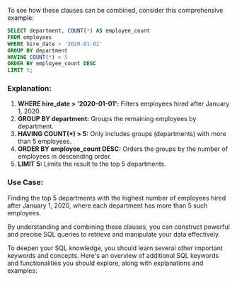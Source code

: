 To see how these clauses can be combined, consider this comprehensive example:

```sql
SELECT department, COUNT(*) AS employee_count
FROM employees
WHERE hire_date > '2020-01-01'
GROUP BY department
HAVING COUNT(*) > 5
ORDER BY employee_count DESC
LIMIT 5;
```

### **Explanation:**
1. **WHERE hire_date > '2020-01-01':** Filters employees hired after January 1, 2020.
2. **GROUP BY department:** Groups the remaining employees by department.
3. **HAVING COUNT(*) > 5:** Only includes groups (departments) with more than 5 employees.
4. **ORDER BY employee_count DESC:** Orders the groups by the number of employees in descending order.
5. **LIMIT 5:** Limits the result to the top 5 departments.

### **Use Case:**
Finding the top 5 departments with the highest number of employees hired after January 1, 2020, where each department has more than 5 such employees.

By understanding and combining these clauses, you can construct powerful and precise SQL queries to retrieve and manipulate your data effectively.

To deepen your SQL knowledge, you should learn several other important keywords and concepts. Here's an overview of additional SQL keywords and functionalities you should explore, along with explanations and examples: